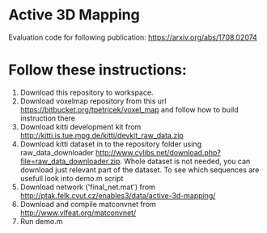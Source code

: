 # Active 3D Mapping
Evaluation code for following publication: https://arxiv.org/abs/1708.02074 

# Follow these instructions:
1) Download this repository to workspace.
2) Download voxelmap repository from this url https://bitbucket.org/tpetricek/voxel_map and follow how to build instruction there
3) Download kitti development kit from http://kitti.is.tue.mpg.de/kitti/devkit_raw_data.zip
4) Download kitti dataset in to the repository folder using raw_data_downloader http://www.cvlibs.net/download.php?file=raw_data_downloader.zip. Whole dataset is not needed, you can download just relevant part of the dataset. To see which sequences are usefull look into demo.m script
5) Download network ('final_net.mat') from  http://ptak.felk.cvut.cz/enables3/data/active-3d-mapping/
6) Download and compile matconvnet from http://www.vlfeat.org/matconvnet/
7) Run demo.m

